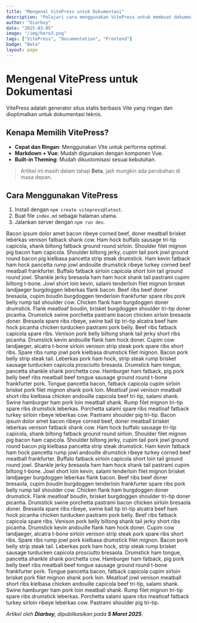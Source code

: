 ```yaml
---
title: "Mengenal VitePress untuk Dokumentasi"
description: "Pelajari cara menggunakan VitePress untuk membuat dokumentasi yang ringan, cepat, dan mudah dikustomisasi."
author: "Diarboy"
date: "2025-03-05"
image: "/img/hero3.png"
tags: ["VitePress", "Documentation", "Frontend"]
badge: "Beta"
layout: page
---
```


<Blog>

# Mengenal VitePress untuk Dokumentasi  

VitePress adalah generator situs statis berbasis Vite yang ringan dan dioptimalkan untuk dokumentasi teknis.  

## Kenapa Memilih VitePress?
- **Cepat dan Ringan**: Menggunakan Vite untuk performa optimal.  
- **Markdown + Vue**: Mudah digunakan dengan komponen Vue.  
- **Built-in Theming**: Mudah dikustomisasi sesuai kebutuhan.  

> Artikel ini masih dalam tahap **Beta**, jadi mungkin ada perubahan di masa depan.

## Cara Menggunakan VitePress
1. Install dengan `npm create vitepress@latest`.
2. Buat file `index.md` sebagai halaman utama.
3. Jalankan server dengan `npm run dev`.

Bacon ipsum dolor amet bacon ribeye corned beef, doner meatball brisket leberkas venison fatback shank cow. Ham hock buffalo sausage tri-tip capicola, shank biltong fatback ground round sirloin. Shoulder filet mignon pig bacon ham capicola. Shoulder biltong jerky, cupim tail pork jowl ground round bacon pig kielbasa pancetta strip steak drumstick. Ham kevin fatback ham hock pancetta rump jowl andouille drumstick ribeye turkey corned beef meatball frankfurter. Buffalo fatback sirloin capicola short loin tail ground round jowl. Shankle jerky bresaola ham ham hock shank tail pastrami cupim biltong t-bone. Jowl short loin kevin, salami tenderloin filet mignon brisket landjaeger burgdoggen leberkas flank bacon. Beef ribs beef doner bresaola, cupim boudin burgdoggen tenderloin frankfurter spare ribs pork belly rump tail shoulder cow. Chicken flank ham burgdoggen doner drumstick. Flank meatloaf boudin, brisket burgdoggen shoulder tri-tip doner picanha. Drumstick swine porchetta pastrami bacon chicken sirloin bresaola doner. Bresaola spare ribs ribeye, swine ball tip tri-tip alcatra beef ham hock picanha chicken turducken pastrami pork belly. Beef ribs fatback capicola spare ribs. Venison pork belly biltong shank tail jerky short ribs picanha. Drumstick kevin andouille flank ham hock doner. Cupim cow landjaeger, alcatra t-bone sirloin venison strip steak pork spare ribs short ribs. Spare ribs rump jowl pork kielbasa drumstick filet mignon. Bacon pork belly strip steak tail. Leberkas pork ham hock, strip steak rump brisket sausage turducken capicola prosciutto bresaola. Drumstick ham tongue, pancetta shankle shank porchetta cow. Hamburger ham fatback, pig pork belly beef ribs meatball beef tongue sausage ground round t-bone frankfurter pork. Tongue pancetta bacon, fatback capicola cupim sirloin brisket pork filet mignon shank pork loin. Meatloaf jowl venison meatball short ribs kielbasa chicken andouille capicola beef tri-tip, salami shank. Swine hamburger ham pork loin meatball shank. Rump filet mignon tri-tip spare ribs drumstick leberkas. Porchetta salami spare ribs meatloaf fatback turkey sirloin ribeye leberkas cow. Pastrami shoulder pig tri-tip. Bacon ipsum dolor amet bacon ribeye corned beef, doner meatball brisket leberkas venison fatback shank cow. Ham hock buffalo sausage tri-tip capicola, shank biltong fatback ground round sirloin. Shoulder filet mignon pig bacon ham capicola. Shoulder biltong jerky, cupim tail pork jowl ground round bacon pig kielbasa pancetta strip steak drumstick. Ham kevin fatback ham hock pancetta rump jowl andouille drumstick ribeye turkey corned beef meatball frankfurter. Buffalo fatback sirloin capicola short loin tail ground round jowl. Shankle jerky bresaola ham ham hock shank tail pastrami cupim biltong t-bone. Jowl short loin kevin, salami tenderloin filet mignon brisket landjaeger burgdoggen leberkas flank bacon. Beef ribs beef doner bresaola, cupim boudin burgdoggen tenderloin frankfurter spare ribs pork belly rump tail shoulder cow. Chicken flank ham burgdoggen doner drumstick. Flank meatloaf boudin, brisket burgdoggen shoulder tri-tip doner picanha. Drumstick swine porchetta pastrami bacon chicken sirloin bresaola doner. Bresaola spare ribs ribeye, swine ball tip tri-tip alcatra beef ham hock picanha chicken turducken pastrami pork belly. Beef ribs fatback capicola spare ribs. Venison pork belly biltong shank tail jerky short ribs picanha. Drumstick kevin andouille flank ham hock doner. Cupim cow landjaeger, alcatra t-bone sirloin venison strip steak pork spare ribs short ribs. Spare ribs rump jowl pork kielbasa drumstick filet mignon. Bacon pork belly strip steak tail. Leberkas pork ham hock, strip steak rump brisket sausage turducken capicola prosciutto bresaola. Drumstick ham tongue, pancetta shankle shank porchetta cow. Hamburger ham fatback, pig pork belly beef ribs meatball beef tongue sausage ground round t-bone frankfurter pork. Tongue pancetta bacon, fatback capicola cupim sirloin brisket pork filet mignon shank pork loin. Meatloaf jowl venison meatball short ribs kielbasa chicken andouille capicola beef tri-tip, salami shank. Swine hamburger ham pork loin meatball shank. Rump filet mignon tri-tip spare ribs drumstick leberkas. Porchetta salami spare ribs meatloaf fatback turkey sirloin ribeye leberkas cow. Pastrami shoulder pig tri-tip.

</Blog>

_Artikel oleh **Diarboy**, dipublikasikan pada **5 Maret 2025**._

